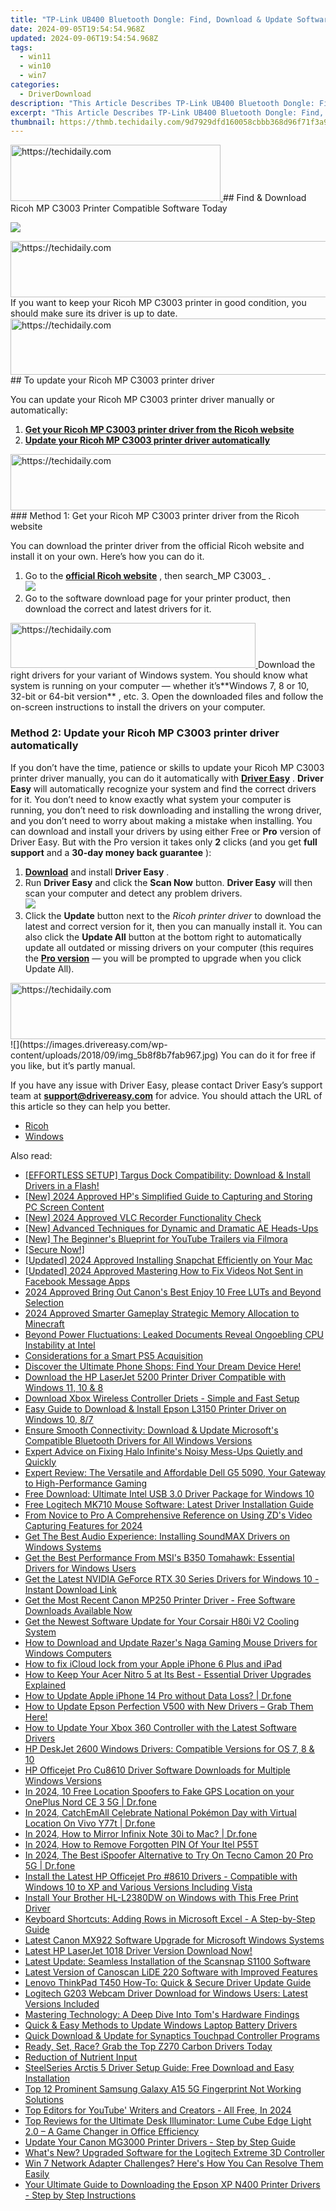 ```yaml
---
title: "TP-Link UB400 Bluetooth Dongle: Find, Download & Update Software Today"
date: 2024-09-05T19:54:54.968Z
updated: 2024-09-06T19:54:54.968Z
tags:
  - win11
  - win10
  - win7
categories:
  - DriverDownload
description: "This Article Describes TP-Link UB400 Bluetooth Dongle: Find, Download & Update Software Today"
excerpt: "This Article Describes TP-Link UB400 Bluetooth Dongle: Find, Download & Update Software Today"
thumbnail: https://thmb.techidaily.com/9d7929dfd160058cbbb368d96f71f3a942d4bc6b7e2652c599eedf5bcabac251.jpg
---
```


<!-- affiliate ads begin -->
<a href="https://aligracehair.sjv.io/c/5597632/2115934/19272" target="_top" id="2115934">
  <img src="//a.impactradius-go.com/display-ad/19272-2115934" border="0" alt="https://techidaily.com" width="336" height="90"/>
</a>
<img height="0" width="0" src="https://aligracehair.sjv.io/i/5597632/2115934/19272" style="position:absolute;visibility:hidden;" border="0" />
<!-- affiliate ads end -->
## Find & Download Ricoh MP C3003 Printer Compatible Software Today

![](https://images.drivereasy.com/wp-content/uploads/2018/09/img_5b90df0bdd55f-228x300.jpg)

<!-- affiliate ads begin -->
<a href="https://ephamedtechinc.pxf.io/c/5597632/2136614/26400" target="_top" id="2136614">
  <img src="//a.impactradius-go.com/display-ad/26400-2136614" border="0" alt="https://techidaily.com" width="728" height="90"/>
</a>
<img height="0" width="0" src="https://ephamedtechinc.pxf.io/i/5597632/2136614/26400" style="position:absolute;visibility:hidden;" border="0" />
<!-- affiliate ads end -->
If you want to keep your Ricoh MP C3003 printer in good condition, you should make sure its driver is up to date.

<!-- affiliate ads begin -->
<a href="https://appsumo.8odi.net/c/5597632/2118321/7443" target="_top" id="2118321">
  <img src="//a.impactradius-go.com/display-ad/7443-2118321" border="0" alt="https://techidaily.com" width="600" height="90"/>
</a>
<img height="0" width="0" src="https://appsumo.8odi.net/i/5597632/2118321/7443" style="position:absolute;visibility:hidden;" border="0" />
<!-- affiliate ads end -->
## To update your Ricoh MP C3003 printer driver

You can update your Ricoh MP C3003 printer driver manually or automatically:

1. [**Get your Ricoh MP C3003 printer driver from the Ricoh website**](https://tools.techidaily.com/drivereasy/download/)
2. [**Update your Ricoh MP C3003 printer driver automatically**](https://tools.techidaily.com/drivereasy/download/)

<!-- affiliate ads begin -->
<a href="https://ephamedtechinc.pxf.io/c/5597632/2136625/26400" target="_top" id="2136625">
  <img src="//a.impactradius-go.com/display-ad/26400-2136625" border="0" alt="https://techidaily.com" width="728" height="90"/>
</a>
<img height="0" width="0" src="https://ephamedtechinc.pxf.io/i/5597632/2136625/26400" style="position:absolute;visibility:hidden;" border="0" />
<!-- affiliate ads end -->
### Method 1: Get your Ricoh MP C3003 printer driver from the Ricoh website

You can download the printer driver from the official Ricoh website and install it on your own. Here’s how you can do it.

1. Go to the **[official Ricoh website](https://www.ricoh-usa.com/)**  , then search_MP C3003_ .  
![](https://images.drivereasy.com/wp-content/uploads/2018/09/img_5b90df5a0621c.jpg)
2. Go to the software download page for your printer product, then download the correct and latest drivers for it.  
<!-- affiliate ads begin -->
<a href="https://aligracehair.sjv.io/c/5597632/2115949/19272" target="_top" id="2115949">
  <img src="//a.impactradius-go.com/display-ad/19272-2115949" border="0" alt="https://techidaily.com" width="392" height="72"/>
</a>
<img height="0" width="0" src="https://aligracehair.sjv.io/i/5597632/2115949/19272" style="position:absolute;visibility:hidden;" border="0" />
<!-- affiliate ads end -->
 Download the right drivers for your variant of Windows system. You should know what system is running on your computer — whether it’s**Windows 7, 8 or 10, 32-bit or 64-bit version** , etc.
3. Open the downloaded files and follow the on-screen instructions to install the drivers on your computer.

### Method 2: Update your Ricoh MP C3003 printer driver automatically

If you don’t have the time, patience or skills to update your Ricoh MP C3003 printer driver manually, you can do it automatically with [**Driver Easy**](https://tools.techidaily.com/drivereasy/download/) . **Driver Easy**  will automatically recognize your system and find the correct drivers for it. You don’t need to know exactly what system your computer is running, you don’t need to risk downloading and installing the wrong driver, and you don’t need to worry about making a mistake when installing.  You can download and install your drivers by using either Free or **Pro**  version of Driver Easy. But with the Pro version it takes only **2**  clicks (and you get **full support** and a **30-day money back guarantee** ):

1. [**Download**](https://tools.techidaily.com/drivereasy/download/) and install **Driver Easy** .
2. Run **Driver Easy** and click the **Scan Now** button. **Driver Easy**  will then scan your computer and detect any problem drivers.  
![](https://images.drivereasy.com/wp-content/uploads/2018/09/img_5b8f8b5a6d802.jpg)
3. Click the **Update**  button next to the _Ricoh printer driver_ to download the latest and correct version for it, then you can manually install it. You can also click the **Update All**  button at the bottom right to automatically update all outdated or missing drivers on your computer (this requires the **[Pro version](https://tools.techidaily.com/drivereasy/download/)**  — you will be prompted to upgrade when you click Update All).  
<!-- affiliate ads begin -->
<a href="https://unicoeye.pxf.io/c/5597632/2134240/18498" target="_top" id="2134240">
  <img src="//a.impactradius-go.com/display-ad/18498-2134240" border="0" alt="https://techidaily.com" width="540" height="90"/>
</a>
<img height="0" width="0" src="https://unicoeye.pxf.io/i/5597632/2134240/18498" style="position:absolute;visibility:hidden;" border="0" />
<!-- affiliate ads end -->
![](https://images.drivereasy.com/wp-content/uploads/2018/09/img_5b8f8b7fab967.jpg)  
 You can do it for free if you like, but it’s partly manual.

 If you have any issue with Driver Easy, please contact Driver Easy’s support team at **[support@drivereasy.com](https://tools.techidaily.com/drivereasy/download/)**  for advice. You should attach the URL of this article so they can help you better.

* [Ricoh](https://tools.techidaily.com/drivereasy/download/)
* [Windows](https://tools.techidaily.com/drivereasy/download/)

<ins class="adsbygoogle"
     style="display:block"
     data-ad-format="autorelaxed"
     data-ad-client="ca-pub-7571918770474297"
     data-ad-slot="1223367746"></ins>



<ins class="adsbygoogle"
     style="display:block"
     data-ad-client="ca-pub-7571918770474297"
     data-ad-slot="8358498916"
     data-ad-format="auto"
     data-full-width-responsive="true"></ins>

<span class="atpl-alsoreadstyle">Also read:</span>
<div><ul>
<li><a href="https://hardware-updates.techidaily.com/effortless-setup-targus-dock-compatibility-download-and-install-drivers-in-a-flash/"><u>[EFFORTLESS SETUP] Targus Dock Compatibility: Download & Install Drivers in a Flash!</u></a></li>
<li><a href="https://digital-screen-recording.techidaily.com/new-2024-approved-hps-simplified-guide-to-capturing-and-storing-pc-screen-content/"><u>[New] 2024 Approved  HP's Simplified Guide to Capturing and Storing PC Screen Content</u></a></li>
<li><a href="https://digital-screen-recording.techidaily.com/new-2024-approved-vlc-recorder-functionality-check/"><u>[New] 2024 Approved  VLC Recorder  Functionality Check</u></a></li>
<li><a href="https://extra-resources.techidaily.com/new-advanced-techniques-for-dynamic-and-dramatic-ae-heads-ups/"><u>[New] Advanced Techniques for Dynamic and Dramatic AE Heads-Ups</u></a></li>
<li><a href="https://facebook-record-videos.techidaily.com/new-the-beginners-blueprint-for-youtube-trailers-via-filmora/"><u>[New] The Beginner's Blueprint for YouTube Trailers via Filmora</u></a></li>
<li><a href="https://hardware-updates.techidaily.com/secure-now/"><u>[Secure Now!]</u></a></li>
<li><a href="https://snapchat-videos.techidaily.com/updated-2024-approved-installing-snapchat-efficiently-on-your-mac/"><u>[Updated] 2024 Approved  Installing Snapchat Efficiently on Your Mac</u></a></li>
<li><a href="https://facebook-videos.techidaily.com/updated-2024-approved-mastering-how-to-fix-videos-not-sent-in-facebook-message-apps/"><u>[Updated] 2024 Approved  Mastering How to Fix Videos Not Sent in Facebook Message Apps</u></a></li>
<li><a href="https://extra-information.techidaily.com/2024-approved-bring-out-canons-best-enjoy-10-free-luts-and-beyond-selection/"><u>2024 Approved  Bring Out Canon's Best  Enjoy 10 Free LUTs and Beyond Selection</u></a></li>
<li><a href="https://screen-capture.techidaily.com/2024-approved-smarter-gameplay-strategic-memory-allocation-to-minecraft/"><u>2024 Approved  Smarter Gameplay  Strategic Memory Allocation to Minecraft</u></a></li>
<li><a href="https://hardware-updates.techidaily.com/beyond-power-fluctuations-leaked-documents-reveal-ongoebling-cpu-instability-at-intel/"><u>Beyond Power Fluctuations: Leaked Documents Reveal Ongoebling CPU Instability at Intel</u></a></li>
<li><a href="https://games-able.techidaily.com/considerations-for-a-smart-ps5-acquisition/"><u>Considerations for a Smart PS5 Acquisition</u></a></li>
<li><a href="https://buynow-help.techidaily.com/discover-the-ultimate-phone-shops-find-your-dream-device-here/"><u>Discover the Ultimate Phone Shops: Find Your Dream Device Here!</u></a></li>
<li><a href="https://hardware-updates.techidaily.com/download-the-hp-laserjet-5200-printer-driver-compatible-with-windows-11-10-and-8/"><u>Download the HP LaserJet 5200 Printer Driver Compatible with Windows 11, 10 & 8</u></a></li>
<li><a href="https://hardware-updates.techidaily.com/download-xbox-wireless-controller-driets-simple-and-fast-setup/"><u>Download Xbox Wireless Controller Driets - Simple and Fast Setup</u></a></li>
<li><a href="https://hardware-updates.techidaily.com/easy-guide-to-download-and-install-epson-l3150-printer-driver-on-windows-10-87/"><u>Easy Guide to Download & Install Epson L3150 Printer Driver on Windows 10, 8/7</u></a></li>
<li><a href="https://hardware-updates.techidaily.com/ensure-smooth-connectivity-download-and-update-microsofts-compatible-bluetooth-drivers-for-all-windows-versions/"><u>Ensure Smooth Connectivity: Download & Update Microsoft's Compatible Bluetooth Drivers for All Windows Versions</u></a></li>
<li><a href="https://win-solutions.techidaily.com/expert-advice-on-fixing-halo-infinites-noisy-mess-ups-quietly-and-quickly/"><u>Expert Advice on Fixing Halo Infinite's Noisy Mess-Ups Quietly and Quickly</u></a></li>
<li><a href="https://buynow-help.techidaily.com/expert-review-the-versatile-and-affordable-dell-g5-5090-your-gateway-to-high-performance-gaming/"><u>Expert Review: The Versatile and Affordable Dell G5 5090, Your Gateway to High-Performance Gaming</u></a></li>
<li><a href="https://hardware-updates.techidaily.com/free-download-ultimate-intel-usb-30-driver-package-for-windows-10/"><u>Free Download: Ultimate Intel USB 3.0 Driver Package for Windows 10</u></a></li>
<li><a href="https://hardware-updates.techidaily.com/free-logitech-mk710-mouse-software-latest-driver-installation-guide/"><u>Free Logitech MK710 Mouse Software: Latest Driver Installation Guide</u></a></li>
<li><a href="https://screen-mirroring-recording.techidaily.com/from-novice-to-pro-a-comprehensive-reference-on-using-zds-video-capturing-features-for-2024/"><u>From Novice to Pro  A Comprehensive Reference on Using ZD's Video Capturing Features for 2024</u></a></li>
<li><a href="https://hardware-updates.techidaily.com/get-the-best-audio-experience-installing-soundmax-drivers-on-windows-systems/"><u>Get The Best Audio Experience: Installing SoundMAX Drivers on Windows Systems</u></a></li>
<li><a href="https://hardware-updates.techidaily.com/get-the-best-performance-from-msis-b350-tomahawk-essential-drivers-for-windows-users/"><u>Get the Best Performance From MSI's B350 Tomahawk: Essential Drivers for Windows Users</u></a></li>
<li><a href="https://hardware-updates.techidaily.com/1722969119381-get-the-latest-nvidia-geforce-rtx-30-series-drivers-for-windows-10-instant-download-link/"><u>Get the Latest NVIDIA GeForce RTX 30 Series Drivers for Windows 10 - Instant Download Link</u></a></li>
<li><a href="https://hardware-updates.techidaily.com/1722977880361-get-the-most-recent-canon-mp250-printer-driver-free-software-downloads-available-now/"><u>Get the Most Recent Canon MP250 Printer Driver - Free Software Downloads Available Now</u></a></li>
<li><a href="https://hardware-updates.techidaily.com/get-the-newest-software-update-for-your-corsair-h80i-v2-cooling-system/"><u>Get the Newest Software Update for Your Corsair H80i V2 Cooling System</u></a></li>
<li><a href="https://hardware-updates.techidaily.com/how-to-download-and-update-razers-naga-gaming-mouse-drivers-for-windows-computers/"><u>How to Download and Update Razer's Naga Gaming Mouse Drivers for Windows Computers</u></a></li>
<li><a href="https://activate-lock.techidaily.com/how-to-fix-icloud-lock-from-your-apple-iphone-6-plus-and-ipad-by-drfone-ios/"><u>How to fix iCloud lock from your Apple iPhone 6 Plus and iPad</u></a></li>
<li><a href="https://hardware-updates.techidaily.com/how-to-keep-your-acer-nitro-5-at-its-best-essential-driver-upgrades-explained/"><u>How to Keep Your Acer Nitro 5 at Its Best - Essential Driver Upgrades Explained</u></a></li>
<li><a href="https://techidaily.com/how-to-update-apple-iphone-14-pro-without-data-loss-drfone-by-drfone-ios-system-repair-ios-system-repair/"><u>How to Update Apple iPhone 14 Pro without Data Loss? | Dr.fone</u></a></li>
<li><a href="https://hardware-updates.techidaily.com/how-to-update-epson-perfection-v500-with-new-drivers-grab-them-here/"><u>How to Update Epson Perfection V500 with New Drivers – Grab Them Here!</u></a></li>
<li><a href="https://hardware-updates.techidaily.com/how-to-update-your-xbox-360-controller-with-the-latest-software-drivers/"><u>How to Update Your Xbox 360 Controller with the Latest Software Drivers</u></a></li>
<li><a href="https://hardware-updates.techidaily.com/hp-deskjet-2600-windows-drivers-compatible-versions-for-os-7-8-and-10/"><u>HP DeskJet 2600 Windows Drivers: Compatible Versions for OS 7, 8 & 10</u></a></li>
<li><a href="https://hardware-updates.techidaily.com/hp-officejet-pro-cu8610-driver-software-downloads-for-multiple-windows-versions/"><u>HP Officejet Pro Cu8610 Driver Software Downloads for Multiple Windows Versions</u></a></li>
<li><a href="https://android-location.techidaily.com/in-2024-10-free-location-spoofers-to-fake-gps-location-on-your-oneplus-nord-ce-3-5g-drfone-by-drfone-virtual/"><u>In 2024, 10 Free Location Spoofers to Fake GPS Location on your OnePlus Nord CE 3 5G | Dr.fone</u></a></li>
<li><a href="https://change-location.techidaily.com/in-2024-catchemall-celebrate-national-pokemon-day-with-virtual-location-on-vivo-y77t-drfone-by-drfone-virtual-android/"><u>In 2024, CatchEmAll Celebrate National Pokémon Day with Virtual Location On Vivo Y77t | Dr.fone</u></a></li>
<li><a href="https://screen-mirror.techidaily.com/in-2024-how-to-mirror-infinix-note-30i-to-mac-drfone-by-drfone-android/"><u>In 2024, How to Mirror Infinix Note 30i to Mac? | Dr.fone</u></a></li>
<li><a href="https://unlock-android.techidaily.com/in-2024-how-to-remove-forgotten-pin-of-your-itel-p55t-by-drfone-android/"><u>In 2024, How to Remove Forgotten PIN Of Your Itel P55T</u></a></li>
<li><a href="https://android-pokemon-go.techidaily.com/in-2024-the-best-ispoofer-alternative-to-try-on-tecno-camon-20-pro-5g-drfone-by-drfone-virtual-android/"><u>In 2024, The Best iSpoofer Alternative to Try On Tecno Camon 20 Pro 5G | Dr.fone</u></a></li>
<li><a href="https://hardware-updates.techidaily.com/install-the-latest-hp-officejet-pro-8610-drivers-compatible-with-windows-10-to-xp-and-various-versions-including-vista/"><u>Install the Latest HP Officejet Pro #8610 Drivers - Compatible with Windows 10 to XP and Various Versions Including Vista</u></a></li>
<li><a href="https://hardware-updates.techidaily.com/install-your-brother-hl-l2380dw-on-windows-with-this-free-print-driver/"><u>Install Your Brother HL-L2380DW on Windows with This Free Print Driver</u></a></li>
<li><a href="https://win-able.techidaily.com/keyboard-shortcuts-adding-rows-in-microsoft-excel-a-step-by-step-guide/"><u>Keyboard Shortcuts: Adding Rows in Microsoft Excel - A Step-by-Step Guide</u></a></li>
<li><a href="https://hardware-updates.techidaily.com/latest-canon-mx922-software-upgrade-for-microsoft-windows-systems/"><u>Latest Canon MX922 Software Upgrade for Microsoft Windows Systems</u></a></li>
<li><a href="https://hardware-updates.techidaily.com/1722971586459-latest-hp-laserjet-1018-driver-version-download-now/"><u>Latest HP LaserJet 1018 Driver Version Download Now!</u></a></li>
<li><a href="https://hardware-updates.techidaily.com/latest-update-seamless-installation-of-the-scansnap-s1100-software/"><u>Latest Update: Seamless Installation of the Scansnap S1100 Software</u></a></li>
<li><a href="https://hardware-updates.techidaily.com/latest-version-of-canoscan-lide-220-software-with-improved-features/"><u>Latest Version of Canoscan LiDE 220 Software with Improved Features</u></a></li>
<li><a href="https://hardware-updates.techidaily.com/lenovo-thinkpad-t450-how-to-quick-and-secure-driver-update-guide/"><u>Lenovo ThinkPad T450 How-To: Quick & Secure Driver Update Guide</u></a></li>
<li><a href="https://hardware-updates.techidaily.com/logitech-g203-webcam-driver-download-for-windows-users-latest-versions-included/"><u>Logitech G203 Webcam Driver Download for Windows Users: Latest Versions Included</u></a></li>
<li><a href="https://hardware-updates.techidaily.com/mastering-technology-a-deep-dive-into-toms-hardware-findings/"><u>Mastering Technology: A Deep Dive Into Tom's Hardware Findings</u></a></li>
<li><a href="https://hardware-updates.techidaily.com/quick-and-easy-methods-to-update-windows-laptop-battery-drivers/"><u>Quick & Easy Methods to Update Windows Laptop Battery Drivers</u></a></li>
<li><a href="https://hardware-updates.techidaily.com/quick-download-and-update-for-synaptics-touchpad-controller-programs/"><u>Quick Download & Update for Synaptics Touchpad Controller Programs</u></a></li>
<li><a href="https://hardware-updates.techidaily.com/ready-set-race-grab-the-top-z270-carbon-drivers-today/"><u>Ready, Set, Race? Grab the Top Z270 Carbon Drivers Today</u></a></li>
<li><a href="https://hardware-updates.techidaily.com/reduction-of-nutrient-input/"><u>Reduction of Nutrient Input</u></a></li>
<li><a href="https://hardware-updates.techidaily.com/steelseries-arctis-5-driver-setup-guide-free-download-and-easy-installation/"><u>SteelSeries Arctis 5 Driver Setup Guide: Free Download and Easy Installation</u></a></li>
<li><a href="https://android-unlock.techidaily.com/top-12-prominent-samsung-galaxy-a15-5g-fingerprint-not-working-solutions-by-drfone-android/"><u>Top 12 Prominent Samsung Galaxy A15 5G Fingerprint Not Working Solutions</u></a></li>
<li><a href="https://youtube-web.techidaily.com/ditors-for-youtube-writers-and-creators-all-free-in-2024/"><u>Top Editors for YouTube' Writers and Creators - All Free, In 2024</u></a></li>
<li><a href="https://hardware-reviews.techidaily.com/top-reviews-for-the-ultimate-desk-illuminator-lume-cube-edge-light-20-a-game-changer-in-office-efficiency/"><u>Top Reviews for the Ultimate Desk Illuminator: Lume Cube Edge Light 2.0 – A Game Changer in Office Efficiency</u></a></li>
<li><a href="https://hardware-updates.techidaily.com/update-your-canon-mg3000-printer-drivers-step-by-step-guide/"><u>Update Your Canon MG3000 Printer Drivers - Step by Step Guide</u></a></li>
<li><a href="https://hardware-updates.techidaily.com/1722965022116-whats-new-upgraded-software-for-the-logitech-extreme-3d-controller/"><u>What's New? Upgraded Software for the Logitech Extreme 3D Controller</u></a></li>
<li><a href="https://hardware-updates.techidaily.com/1722961553338-win-7-network-adapter-challenges-heres-how-you-can-resolve-them-easily/"><u>Win 7 Network Adapter Challenges? Here's How You Can Resolve Them Easily</u></a></li>
<li><a href="https://hardware-updates.techidaily.com/your-ultimate-guide-to-downloading-the-epson-xp-n400-printer-drivers-step-by-step-instructions/"><u>Your Ultimate Guide to Downloading the Epson XP N400 Printer Drivers - Step by Step Instructions</u></a></li>
</ul></div>
